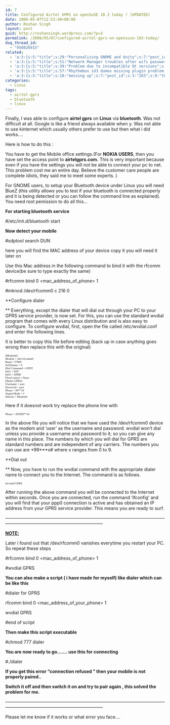 ```yaml
---
id: 7
title: Configured Airtel GPRS on openSuSE 10.3 today ! (UPDATED)
date: 2008-05-07T12:53:48+00:00
author: Roshan Singh
layout: post
guid: http://roshansingh.wordpress.com/?p=3
permalink: /2008/05/07/configured-airtel-gprs-on-opensuse-103-today/
dsq_thread_id:
  - "950826915"
related:
  - 'a:3:{s:5:"title";s:29:"Personalizing GNOME and Unity";s:7:"post_id";s:3:"416";s:9:"thumbnail";s:0:"";}'
  - 'a:3:{s:5:"title";s:51:"Network Manager troubles after wifi password change";s:7:"post_id";s:3:"378";s:9:"thumbnail";s:0:"";}'
  - 'a:3:{s:5:"title";s:39:"Problem due to incompatible Qt versions";s:7:"post_id";s:3:"311";s:9:"thumbnail";s:0:"";}'
  - 'a:3:{s:5:"title";s:57:"Rhythmbox id3 dumex missing plugin problem &#8212; solved";s:7:"post_id";s:3:"298";s:9:"thumbnail";s:0:"";}'
  - 'a:3:{s:5:"title";s:10:"messing up";s:7:"post_id";s:3:"283";s:9:"thumbnail";s:0:"";}'
categories:
  - Linux
tags:
  - airtel-gprs
  - bluetooth
  - linux
---
```

Finally, I was able to configure **airtel gprs** on **Linux** via **bluetooth**. Was not difficult at all. Google is like a friend always available when y. Was not able to use kinternet which usually others prefer to use but then what i did works&#8230;.

Here is how to do this :

You have to get the Mobile office settings.(For **NOKIA USERS**, then you have set the access point to **airtelgprs.com.** This is very important because even if you have the settings you will not be able to connect your pc to net. This problem cost me an entire day. Believe the customer care people are complete idiots, they said me to meet some experts. )
  
For GNOME users, to setup your Bluetooth device under Linux you will need BlueZ (this utility allows you to test if your bluetooth is connected properly and it is being detected or you can follow the command line as explained). You need root pemission to do all this&#8230;

**For starting bluetooth service**

#/etc/init.d/bluetooth start<span style="font-size:xx-small;"><span style="font-family:Verdana;"><strong> </strong></span></span>

**Now detect your mobile**

#sdptool search DUN

here you will find the MAC address of your device copy it you will need it later on

Use this Mac address in the following command to bind it with the rfcomm device(be sure to type exactly the same)

#rfcomm bind 0 <mac\_address\_of_phone> 1

#mknod /dev/rfcomm0 c 216 0

**Configure dialer
  
** Everything, except the dialer that will dial out through your PC to your GPRS service provider, is now set. For this, you can use the standard wvdial program that comes with every Linux distribution and is also easy to configure. To configure wvdial, first, open the file called /etc/wvdial.conf and enter the following lines.

It is better to copy this file before editing (back up in case anything goes wrong then replace this with the original)

 <span style="font-family:Verdana;font-size:xx-small;">[Modem0]<br /> Modem = /dev/rfcomm0<br /> Baud = 57600<br /> SetVolume = 0<br /> Dial Command = ATDT<br /> Init1 = ATZ<br /> Init3 = ATM0<br /> FlowControl = None<br /> [Dialer GPRS]<br /> Username = user<br /> Password = user<br /> Phone = *99***1#<br /> Stupid Mode = 1<br /> Inherits = Modem0</span>

Here if it doesnot work try replace the phone line with

 <span style="font-family:Verdana;font-size:xx-small;">Phone = ATD*99***1#</span>

In the above file you will notice that we have used the /dev/rfcomm0 device as the modem and &#8216;user&#8217; as the username and password. wvdial won&#8217;t dial unless you provide a username and password to it; so you can give any name in this place. The numbers by which you will dial for GPRS are standard numbers and are independent of any carriers. The numbers you can use are \*99\***x# where x ranges from 0 to 9.

**Dial out
  
** Now, you have to run the wvdial command with the appropriate dialer name to connect you to the Internet. The command is as follows.

<span style="font-family:Verdana;font-size:xx-small;">#wvdial GPRS</span>

After running the above command you will be connected to the Internet within seconds. Once you are connected, run the command &#8216;ifconfig&#8217; and you will find that your ppp0 connection is active and has obtained an IP address from your GPRS service provider. This means you are ready to surf.

&#8212;&#8212;&#8212;&#8212;&#8212;&#8212;&#8212;&#8212;&#8212;&#8212;&#8212;&#8212;&#8212;&#8212;&#8212;&#8212;&#8212;&#8212;&#8212;&#8212;&#8212;&#8212;&#8212;&#8212;&#8212;&#8212;&#8212;&#8212;&#8212;&#8212;&#8212;&#8212;&#8212;&#8212;&#8212;&#8212;&#8212;&#8212;&#8212;&#8212;&#8212;&#8212;&#8212;&#8212;&#8212;&#8212;&#8212;&#8212;&#8212;&#8212;&#8212;&#8212;&#8212;&#8212;&#8212;&#8212;&#8212;&#8212;

<span style="text-decoration:underline;"><strong>NOTE:</strong></span>

Later i found out that /dev/rfcomm0 vanishes everytime you restart your PC. So repeat these steps

#rfcomm bind 0 <mac\_address\_of_phone> 1

#wvdial GPRS

**You can also make a script ( i have made for myself) like dialer which can be like this**

#dialer for GPRS

rfcomm bind 0 <mac\_address\_of\_your\_phone> 1

wvdial GPRS

#end of script

**Then make this script executable** 

#chmod 777 dialer

**You are now ready to go&#8230;&#8230;. use this for connecting**

#./dialer

**If you get this error &#8220;connection refused &#8221; then your mobile is not properly paired..**

**Switch it off and then switch it on and try to pair again , this solved the problem for me.**

&#8212;&#8212;&#8212;&#8212;&#8212;&#8212;&#8212;&#8212;&#8212;&#8212;&#8212;&#8212;&#8212;&#8212;&#8212;&#8212;&#8212;&#8212;&#8212;&#8212;&#8212;&#8212;&#8212;&#8212;&#8212;&#8212;&#8212;&#8212;&#8212;&#8212;&#8212;&#8212;&#8212;&#8212;&#8212;&#8212;&#8212;&#8212;&#8212;&#8212;&#8212;&#8212;&#8212;&#8212;&#8212;&#8212;&#8212;&#8212;&#8212;&#8212;&#8212;&#8212;&#8212;&#8212;&#8212;&#8212;&#8212;&#8212;

Please let me know if it works or what error you face&#8230;.

 <span style="font-family:Verdana;font-size:xx-small;"></span>